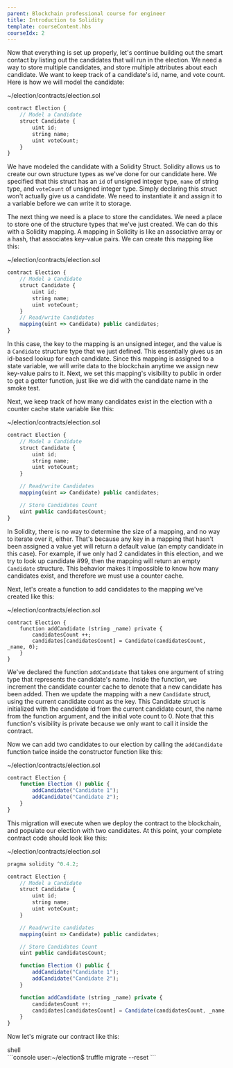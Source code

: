 ```yaml
---
parent: Blockchain professional course for engineer
title: Introduction to Solidity
template: courseContent.hbs
courseIdx: 2
---
```

Now that everything is set up properly, let's continue building out the smart contact by listing out the candidates that will run in the election. We need a way to store multiple candidates, and store multiple attributes about each candidate. We want to keep track of a candidate's id, name, and vote count. Here is how we will model the candidate:
<div class="precode">~/election/contracts/election.sol</div>

```javascript
contract Election {
    // Model a Candidate
    struct Candidate {
        uint id;
        string name;
        uint voteCount;
    }
}
```

We have modeled the candidate with a Solidity Struct. Solidity allows us to create our own structure types as we've done for our candidate here. We specified that this struct has an `id` of unsigned integer type, `name` of string type, and `voteCount` of unsigned integer type. Simply declaring this struct won't actually give us a candidate. We need to instantiate it and assign it to a variable before we can write it to storage.

The next thing we need is a place to store the candidates. We need a place to store one of the structure types that we've just created. We can do this with a Solidity mapping. A mapping in Solidity is like an associative array or a hash, that associates key-value pairs. We can create this mapping like this:
<div class="precode">~/election/contracts/election.sol</div>

```JavaScript
contract Election {
    // Model a Candidate
    struct Candidate {
        uint id;
        string name;
        uint voteCount;
    }
    // Read/write Candidates
    mapping(uint => Candidate) public candidates;  
}
```

In this case, the key to the mapping is an unsigned integer, and the value is a `Candidate` structure type that we just defined. This essentially gives us an id-based lookup for each candidate. Since this mapping is assigned to a state variable, we will write data to the blockchain anytime we assign new key-value pairs to it. Next, we set this mapping's visibility to public in order to get a getter function, just like we did with the candidate name in the smoke test.

Next, we keep track of how many candidates exist in the election with a counter cache state variable like this:
<div class="precode">~/election/contracts/election.sol</div>

```javascript
contract Election {
    // Model a Candidate
    struct Candidate {
        uint id;
        string name;
        uint voteCount;
    }

    // Read/write Candidates
    mapping(uint => Candidate) public candidates;

    // Store Candidates Count
    uint public candidatesCount;
}
```

In Solidity, there is no way to determine the size of a mapping, and no way to iterate over it, either. That's because any key in a mapping that hasn't been assigned a value yet will return a default value (an empty candidate in this case). For example, if we only had 2 candidates in this election, and we try to look up candidate #99, then the mapping will return an empty `Candidate` structure. This behavior makes it impossible to know how many candidates exist, and therefore we must use a counter cache.

Next, let's create a function to add candidates to the mapping we've created like this:
<div class="precode">~/election/contracts/election.sol</div>

```javscript
contract Election {
    function addCandidate (string _name) private {
        candidatesCount ++;
        candidates[candidatesCount] = Candidate(candidatesCount, _name, 0);
    }
}
```

We've declared the function `addCandidate` that takes one argument of string type that represents the candidate's name. Inside the function, we increment the candidate counter cache to denote that a new candidate has been added. Then we update the mapping with a new `Candidate` struct, using the current candidate count as the key. This Candidate struct is initialized with the candidate id from the current candidate count, the name from the function argument, and the initial vote count to 0. Note that this function's visibility is private because we only want to call it inside the contract.

Now we can add two candidates to our election by calling the `addCandidate` function twice inside the constructor function like this:
<div class="precode">~/election/contracts/election.sol</div>

```javascript
contract Election {
    function Election () public {
        addCandidate("Candidate 1");
        addCandidate("Candidate 2");
    }
}
```

This migration will execute when we deploy the contract to the blockchain, and populate our election with two candidates. At this point, your complete contract code should look like this:
<div class="precode">~/election/contracts/election.sol</div>

```javaScript
pragma solidity ^0.4.2;

contract Election {
    // Model a Candidate
    struct Candidate {
        uint id;
        string name;
        uint voteCount;
    }

    // Read/write candidates
    mapping(uint => Candidate) public candidates;

    // Store Candidates Count
    uint public candidatesCount;

    function Election () public {
        addCandidate("Candidate 1");
        addCandidate("Candidate 2");
    }

    function addCandidate (string _name) private {
        candidatesCount ++;
        candidates[candidatesCount] = Candidate(candidatesCount, _name, 0);
    }
}
```

Now let's migrate our contract like this:
<div class="precode">shell</div>
```console
user:~/election$ truffle migrate --reset
```
